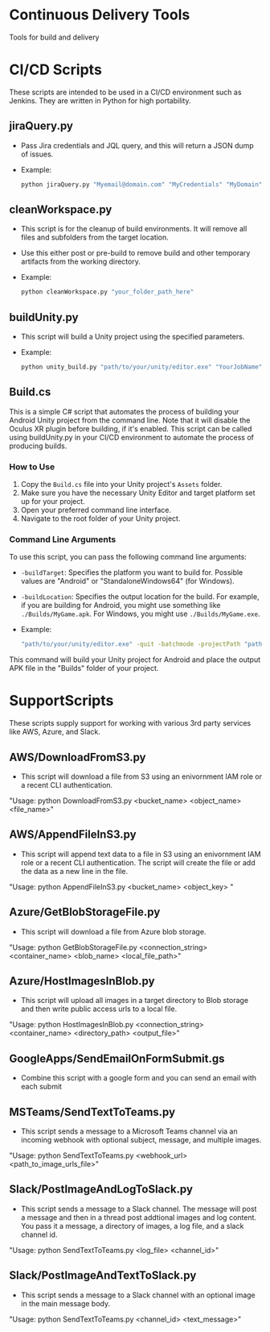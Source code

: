 # Continuous Delivery Tools
Tools for build and delivery

# CI/CD Scripts
These scripts are intended to be used in a CI/CD environment such as Jenkins. They are written in Python for high portability.

## jiraQuery.py
- Pass Jira credentials and JQL query, and this will return a JSON dump of issues.
- Example:

  ```bash
  python jiraQuery.py "Myemail@domain.com" "MyCredentials" "MyDomain" "Your JQL Query"

## cleanWorkspace.py
- This script is for the cleanup of build environments. It will remove all files and subfolders from the target location.
- Use this either post or pre-build to remove build and other temporary artifacts from the working directory.
- Example:

  ```bash
  python cleanWorkspace.py "your_folder_path_here"

## buildUnity.py
- This script will build a Unity project using the specified parameters.
- Example:

  ```bash
  python unity_build.py "path/to/your/unity/editor.exe" "YourJobName" "YourWorkspacePath" "YourBuildNumber"


## Build.cs
This is a simple C# script that automates the process of building your Android Unity project from the command line. Note that it will disable the Oculus XR plugin before building, if it's enabled. This script can be called using buildUnity.py in your CI/CD environment to automate the process of producing builds.

### How to Use

1. Copy the `Build.cs` file into your Unity project's `Assets` folder.
2. Make sure you have the necessary Unity Editor and target platform set up for your project.
3. Open your preferred command line interface.
4. Navigate to the root folder of your Unity project.

### Command Line Arguments

To use this script, you can pass the following command line arguments:

- `-buildTarget`: Specifies the platform you want to build for. Possible values are "Android" or "StandaloneWindows64" (for Windows).
- `-buildLocation`: Specifies the output location for the build. For example, if you are building for Android, you might use something like `./Builds/MyGame.apk`. For Windows, you might use `./Builds/MyGame.exe`.
- Example:

  ```bash
  "path/to/your/unity/editor.exe" -quit -batchmode -projectPath "path/to/your/unity/project" -executeMethod BuildProject.PerformBuild -buildTarget Android -buildLocation "./Builds/MyGame.apk"`

This command will build your Unity project for Android and place the output APK file in the "Builds" folder of your project.

# SupportScripts
These scripts supply support for working with various 3rd party services like AWS, Azure, and Slack.

## AWS/DownloadFromS3.py
- This script will download a file from S3 using an enivornment IAM role or a recent CLI authentication.

"Usage: python DownloadFromS3.py <bucket_name> <object_name> <file_name>"

## AWS/AppendFileInS3.py
- This script will append text data to a file in S3 using an enivornment IAM role or a recent CLI authentication. The script will create the file or add the data as a new line in the file.

"Usage: python AppendFileInS3.py <bucket_name> <object_key> <region> <data>"

## Azure/GetBlobStorageFile.py
- This script will download a file from Azure blob storage.

"Usage: python GetBlobStorageFile.py <connection_string> <container_name> <blob_name> <local_file_path>"

## Azure/HostImagesInBlob.py
- This script will upload all images in a target directory to Blob storage and then write public access urls to a local file.

"Usage: python HostImagesInBlob.py <connection_string> <container_name> <directory_path> <output_file>"

## GoogleApps/SendEmailOnFormSubmit.gs
- Combine this script with a google form and you can send an email with each submit

## MSTeams/SendTextToTeams.py
- This script sends a message to a Microsoft Teams channel via an incoming webhook with optional subject, message, and multiple images.

"Usage: python SendTextToTeams.py <webhook_url> <subject> <message> <path_to_image_urls_file>"

## Slack/PostImageAndLogToSlack.py
- This script sends a message to a Slack channel. The message will post a message and then in a thread post addtional images and log content. You pass it a message, a directory of images, a log file, and a slack channel id.

"Usage: python SendTextToTeams.py <message> <directory> <log_file> <channel_id>"

## Slack/PostImageAndTextToSlack.py
- This script sends a message to a Slack channel with an optional image in the main message body.

"Usage: python SendTextToTeams.py <token> <channel_id> <filepath> <text_message>"
